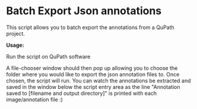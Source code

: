 Batch Export Json annotations
=============================
This script allows you to batch export the annotations from a QuPath project.

**Usage:**

Run the script on QuPath software

A file-chooser window should then pop up allowing you to choose the folder where you would like to export the json annotation files to. Once chosen, the script will run.
You can watch the annotations be extracted and saved in the window below the script entry area as the line "Annotation saved to [filename and output directory]" is printed with each image/annotation file :)
